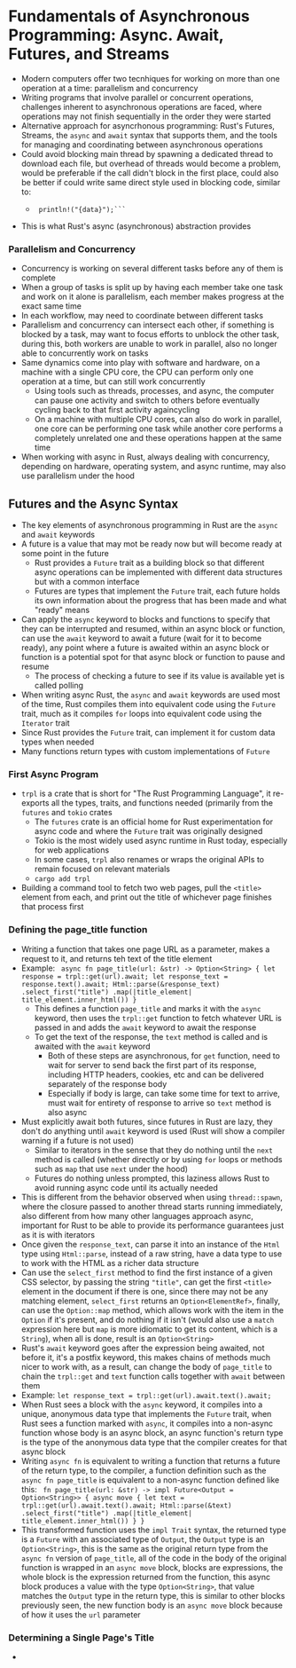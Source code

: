 # Fundamentals of Asynchronous Programming: Async. Await, Futures, and Streams
- Modern computers offer two tecnhiques for working on more than one operation at a time: parallelism and concurrency
- Writing programs that involve parallel or concurrent operations, challenges inherent to asynchronous operations are faced, where operations may not finish sequentially in the order they were started
- Alternative approach for asyncrhonous programming: Rust's Futures, Streams, the `async` and `await` syntax that supports them, and the tools for managing and coordinating between asynchronous operations
- Could avoid blocking main thread by spawning a dedicated thread to download each file, but overhead of threads would become a problem, would be preferable if the call didn't block in the first place, could also be better if could write same direct style used in blocking code, similar to:
   - ```let data = fetch_data_from(url).await;
      println!("{data}");```
- This is what Rust's async (asynchronous) abstraction provides

### Parallelism and Concurrency
- Concurrency is working on several different tasks before any of them is complete
- When a group of tasks is split up by having each member take one task and work on it alone is parallelism, each member makes progress at the exact same time
- In each workflow, may need to coordinate between different tasks
- Parallelism and concurrency can intersect each other, if something is blocked by a task, may want to focus efforts to unblock the other task, during this, both workers are unable to work in parallel, also no longer able to concurrently work on tasks
- Same dynamics come into play with software and hardware, on a machine with a single CPU core, the CPU can perform only one operation at a time, but can still work concurrently
   - Using tools such as threads, processes, and async, the computer can pause one activity and switch to others before eventually cycling back to that first activity againcycling 
   - On a machine with multiple CPU cores, can also do work in parallel, one core can be performing one task while another core performs a completely unrelated one and these operations happen at the same time
- When working with async in Rust, always dealing with concurrency, depending on hardware, operating system, and async runtime, may also use parallelism under the hood

## Futures and the Async Syntax
- The key elements of asynchronous programming in Rust are the `async` and `await` keywords
- A future is a value that may mot be ready now but will become ready at some point in the future
   - Rust provides a `Future` trait as a building block so that different async operations can be implemented with different data structures but with a common interface
   - Futures are types that implement the `Future` trait, each future holds its own information about the progress that has been made and what "ready" means
- Can apply the `async` keyword to blocks and functions to specify that they can be interrupted and resumed, within an async block or function, can use the `await` keyword to await a future (wait for it to become ready), any point where a future is awaited within an async block or function is a potential spot for that async block or function to pause and resume
   - The process of checking a future to see if its value is available yet is called polling
- When writing async Rust, the `async` and `await` keywords are used most of the time, Rust compiles them into equivalent code using the `Future` trait, much as it compiles `for` loops into equivalent code using the `Iterator` trait
- Since Rust provides the `Future` trait, can implement it for custom data types when needed
- Many functions return types with custom implementations of `Future` 

### First Async Program
- `trpl` is a crate that is short for "The Rust Programming Language", it re-exports all the types, traits, and functions needed (primarily from the `futures` and `tokio` crates
   - The `futures` crate is an official home for Rust experimentation for async code and where the `Future` trait was originally designed
   - Tokio is the most widely used async runtime in Rust today, especially for web applications
   - In some cases, `trpl` also renames or wraps the original APIs to remain focused on relevant materials
   - `cargo add trpl`
- Building a command tool to fetch two web pages, pull the `<title>` element from each, and print out the title of whichever page finishes that process first

### Defining the page_title function
- Writing a function that takes one page URL as a parameter, makes a request to it, and returns teh text of the title element
- Example: ```
async fn page_title(url: &str) -> Option<String> {
    let response = trpl::get(url).await;
    let response_text = response.text().await;
    Html::parse(&response_text)
        .select_first("title")
        .map(|title_element| title_element.inner_html())
}```
   - This defines a function `page_title` and marks it with the `async` keyword, then uses the `trpl::get` function to fetch whatever URL is passed in and adds the `await` keyword to await the response
   - To get the text of the response, the `text` method is called and is awaited with the `await` keyword
      - Both of these steps are asynchronous, for `get` function, need to wait for server to send back the first part of its response, including HTTP headers, cookies, etc and can be delivered separately of the response body
      - Especially if body is large, can take some time for text to arrive, must wait for entirety of response to arrive so `text` method is also async
- Must explicitly await both futures, since futures in Rust are lazy, they don't do anything until `await` keyword is used (Rust will show a compiler warning if a future is not used)
   - Similar to iterators in the sense that they do nothing until the `next` method is called (whether directly or by using `for` loops or methods such as `map` that use `next` under the hood)
   - Futures do nothing unless prompted, this laziness allows Rust to avoid running async code until its actually needed
- This is different from the behavior observed when using `thread::spawn`, where the closure passed to another thread starts running immediately, also different from how many other languages approach async, important for Rust to be able to provide its performance guarantees just as it is with iterators
- Once given the `response_text`, can parse it into an instance of the `Html` type using `Html::parse`, instead of a raw string, have a data type to use to work with the HTML as a richer data structure
- Can use the `select_first` method to find the first instance of a given CSS selector, by passing the string `"title"`, can get the first `<title>` element in the document if there is one, since there may not be any matching element, `select_first` returns an `Option<ElementRef>`, finally, can use the `Option::map` method, which allows work with the item in the `Option` if it's present, and do nothing if it isn't (would also use a `match` expression here but `map` is more idiomatic to get its content, which is a `String`), when all is done, result is an `Option<String>`
- Rust's `await` keyword goes after the expression being awaited, not before it, it's a postfix keyword, this makes chains of methods much nicer to work with, as a result, can change the body of `page_title` to chain the `trpl::get` and `text` function calls together with `await` between them
- Example: `let response_text = trpl::get(url).await.text().await;`
- When Rust sees a block with the `async` keyword, it compiles into a unique, anonymous data type that implements the `Future` trait, when Rust sees a function marked with `async`, it compiles into a non-async function whose body is an async block, an async function's return type is the type of the anonymous data type that the compiler creates for that async block
- Writing `async fn` is equivalent to writing a function that returns a future of the return type, to the compiler, a function definition such as the `async fn page_title` is equivalent to a non-async function defined like this: ```
fn page_title(url: &str) -> impl Future<Output = Option<String>> {
    async move {
        let text = trpl::get(url).await.text().await;
        Html::parse(&text)
            .select_first("title")
            .map(|title_element| title_element.inner_html())
    }
}```
- This transformed function uses the `impl Trait` syntax, the returned type is a `Future` with an associated type of `Output`, the `Output` type is an `Option<String>`, this is the same as the original return type from the `async fn` version of `page_title`, all of the code in the body of the original function is wrapped in an `async move` block, blocks are expressions, the whole block is the expression returned from the function, this async block produces a value with the type `Option<String>`, that value matches the `Output` type in the return type, this is similar to other blocks previously seen, the new function body is an `async move` block because of how it uses the `url` parameter

### Determining a Single Page's Title
- 
